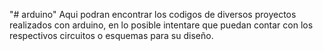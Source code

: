 "# arduino" Aqui podran encontrar los codigos de diversos proyectos realizados con arduino, en lo posible intentare que puedan contar con los respectivos circuitos o esquemas para su diseño.
